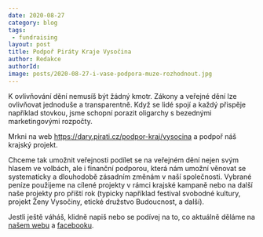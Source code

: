 ```yaml
---
date: 2020-08-27
category: blog
tags:
 - fundraising
layout: post
title: Podpoř Piráty Kraje Vysočina
author: Redakce
authorId:  
image: posts/2020-08-27-i-vase-podpora-muze-rozhodnout.jpg
---
```


K ovlivňování dění nemusíš být žádný kmotr. Zákony a veřejné dění lze ovlivňovat jednoduše a transparentně. Když se lidé spojí a každý přispěje například stovkou, jsme schopní porazit oligarchy s bezednými marketingovými rozpočty. 

Mrkni na web <https://dary.pirati.cz/podpor-kraj/vysocina> a podpoř náš krajský projekt.

Chceme tak umožnit veřejnosti podílet se na veřejném dění nejen svým hlasem ve volbách, ale i finanční podporou, která nám umožní věnovat se systematicky a dlouhodobě zásadním změnám v naší společnosti. Vybrané peníze použijeme na cílené projekty v rámci krajské kampaně nebo na další naše projekty pro příští rok (typicky například festival svobodné kultury, projekt Ženy Vysočiny, etické družstvo Budoucnost, a další). 

Jestli ještě váháš, klidně napiš nebo se podívej na to, co aktuálně děláme na [našem webu](https://vysocina.pirati.cz) a [facebooku](https://www.facebook.com/pirati.vysocina). 

